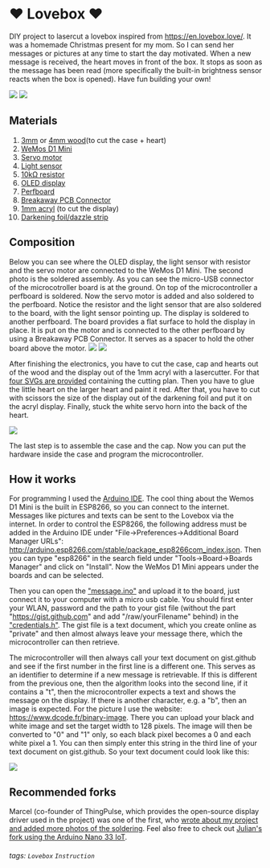 ❤️ Lovebox ❤️
===
DIY project to lasercut a lovebox inspired from https://en.lovebox.love/. It was a homemade Christmas present for my mom. So I can send her messages or pictures at any time to start the day motivated. When a new message is received, the heart moves in front of the box. It stops as soon as the message has been read (more specifically the built-in brightness sensor reacts when the box is opened). Have fun building your own!

![](https://i.imgur.com/5MPBxsc.jpg)
![](https://github.com/julisa99/Lovebox/blob/master/docs/images/demo_lovebox.gif)

## Materials
1. [3mm](https://www.amazon.de/dp/B0002FQKX4) or [4mm wood](https://www.amazon.de/dp/B06Y48L765)(to cut the case + heart)
2. [WeMos D1 Mini](https://www.amazon.de/dp/B01N9RXGHY) 
3. [Servo motor](https://www.amazon.de/dp/B07236KYVC)
4. [Light sensor](https://www.amazon.de/dp/B00SWO73DS)
5. [10kΩ resistor](https://www.amazon.de/dp/B072BHDBDG)
6. [OLED display](https://www.amazon.de/dp/B074NJMPYJ)
7. [Perfboard](https://www.amazon.de/dp/B00VL1KHJQ)
8. [Breakaway PCB Connector](https://www.amazon.de/dp/B01M69EA9O)
9. [1mm acryl](https://www.amazon.de/dp/B07T4JSXYR) (to cut the display)
10. [Darkening foil/dazzle strip](https://www.amazon.de/dp/B001CC6VYO)

## Composition 
Below you can see where the OLED display, the light sensor with resistor and the servo motor are connected to the WeMos D1 Mini. The second photo is the soldered assembly. As you can see the micro-USB connector of the microcotroller board is at the ground. On top of the microcontroller a perfboard is soldered. Now the servo motor is added and also soldered to the perfboard. Notice the resistor and the light sensor that are also soldered to the board, with the light sensor pointing up. The display is soldered to another perfboard. The board provides a flat surface to hold the display in place. It is put on the motor and is connected to the other perfboard by using a Breakaway PCB Connector. It serves as a spacer to hold the other board above the motor.
![](https://i.imgur.com/6L2zcLs.png)
![](https://i.imgur.com/Y3Lg5tn.jpg)

After finishing the electronics, you have to cut the case, cap and hearts out of the wood and the display out of the 1mm acryl with a lasercutter. For that [four SVGs are provided](https://github.com/julisa99/Lovebox/tree/master/lasercut_files) containing the cutting plan. Then you have to glue the little heart on the larger heart and paint it red. After that, you have to cut with scissors the size of the display out of the darkening foil and put it on the acryl display. Finally, stuck the white servo horn into the back of the heart.

![](https://i.imgur.com/y2joo0B.jpg)

The last step is to assemble the case and the cap. Now you can put the hardware inside the case and program the microcontroller.

## How it works

For programming I used the [Arduino IDE](https://www.arduino.cc/en/Main/Software). The cool thing about the Wemos D1 Mini is the built in ESP8266, so you can connect to the internet. Messages like pictures and texts can be sent to the Lovebox via the internet. In order to control the ESP8266, the following address must be added in the Arduino IDE under "File->Preferences->Additional Board Manager URLs": http://arduino.esp8266.com/stable/package_esp8266com_index.json. Then you can type "esp8266" in the search field under "Tools->Board->Boards Manager" and click on "Install". Now the WeMos D1 Mini appears under the boards and can be selected.

Then you can open the ["message.ino"](https://github.com/julisa99/Lovebox/blob/master/message/message.ino) and upload it to the board, just connect it to your computer with a micro usb cable. You should first enter your WLAN, password and the path to your gist file (without the part "https://gist.github.com" and add "/raw/yourFilename" behind) in the ["credentials.h"](https://github.com/julisa99/Lovebox/blob/master/message/credentials.h). The gist file is a text document, which you create online as "private" and then almost always leave your message there, which the microcontroller can then retrieve.

The microcontroller will then always call your text document on gist.github and see if the first number in the first line is a different one. This serves as an identifier to determine if a new message is retrievable.
If this is different from the previous one, then the algorithm looks into the second line, if it contains a "t", then the microcontroller expects a text and shows the message on the display. If there is another character, e.g. a "b", then an image is expected. For the picture I use the website: https://www.dcode.fr/binary-image. There you can upload your black and white image and set the target width to 128 pixels. The image will then be converted to "0" and "1" only, so each black pixel becomes a 0 and each white pixel a 1. You can then simply enter this string in the third line of your text document on gist.github. So your text document could look like this:

![](https://i.imgur.com/07qDPxb.png)

## Recommended forks

Marcel (co-founder of ThingPulse, which provides the open-source display driver used in the project) was one of the first, who [wrote about my project and added more photos of the soldering](https://frightanic.com/iot/the-lovebox-a-gift-from-a-maker/).
Feel also free to check out [Julian's fork using the Arduino Nano 33 IoT](https://github.com/JulianBeaulieu/DIY-LoveBox).

###### tags: `Lovebox` `Instruction`
